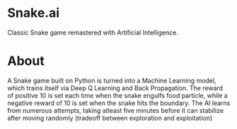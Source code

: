 # Snake.ai
Classic Snake game remastered with Artificial Intelligence.

# About <br>
A Snake game built on Python is turned into a Machine Learning model, which trains itself via Deep Q Learning and Back Propagation. The reward of positive 10 is set each time when the snake engulfs food particle, while a negative reward of 10 is set when the snake hits the boundary. The AI learns from numerous attempts, taking atleast five minutes before it can stabilize after moving randomly (tradeoff between exploration and exploitation)
